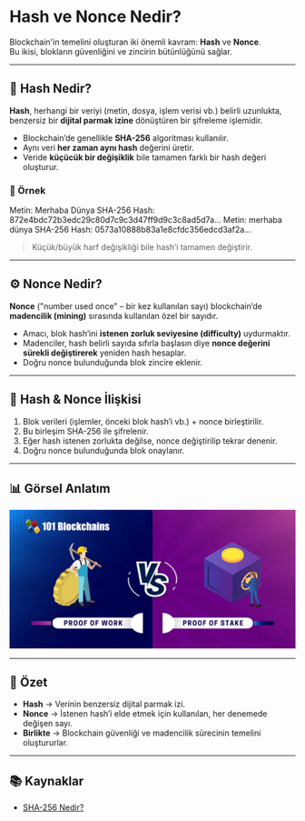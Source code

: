 # Hash ve Nonce Nedir?

Blockchain'in temelini oluşturan iki önemli kavram: **Hash** ve **Nonce**.  
Bu ikisi, blokların güvenliğini ve zincirin bütünlüğünü sağlar.

---

## 🧩 Hash Nedir?

**Hash**, herhangi bir veriyi (metin, dosya, işlem verisi vb.) belirli uzunlukta, benzersiz bir **dijital parmak izine** dönüştüren bir şifreleme işlemidir.

- Blockchain’de genellikle **SHA-256** algoritması kullanılır.
- Aynı veri **her zaman aynı hash** değerini üretir.
- Veride **küçücük bir değişiklik** bile tamamen farklı bir hash değeri oluşturur.

### 🔹 Örnek
Metin: Merhaba Dünya
SHA-256 Hash: 872e4bdc72b3edc29c80d7c9c3d47ff9d9c3c8ad5d7a...
Metin: merhaba dünya
SHA-256 Hash: 0573a10888b83a1e8cfdc356edcd3af2a...

> Küçük/büyük harf değişikliği bile hash’i tamamen değiştirir.

---

## ⚙️ Nonce Nedir?

**Nonce** ("number used once" – bir kez kullanılan sayı) blockchain’de **madencilik (mining)** sırasında kullanılan özel bir sayıdır.

- Amacı, blok hash’ini **istenen zorluk seviyesine (difficulty)** uydurmaktır.
- Madenciler, hash belirli sayıda sıfırla başlasın diye **nonce değerini sürekli değiştirerek** yeniden hash hesaplar.
- Doğru nonce bulunduğunda blok zincire eklenir.

---

## 🔄 Hash & Nonce İlişkisi

1. Blok verileri (işlemler, önceki blok hash’i vb.) + nonce birleştirilir.
2. Bu birleşim SHA-256 ile şifrelenir.
3. Eğer hash istenen zorlukta değilse, nonce değiştirilip tekrar denenir.
4. Doğru nonce bulunduğunda blok onaylanır.

---

## 📊 Görsel Anlatım
![hash_nonce](images/pow_vs_pos.png)

---

## 🎯 Özet
- **Hash** → Verinin benzersiz dijital parmak izi.
- **Nonce** → İstenen hash’i elde etmek için kullanılan, her denemede değişen sayı.
- **Birlikte** → Blockchain güvenliği ve madencilik sürecinin temelini oluştururlar.

---

## 📚 Kaynaklar
- [SHA-256 Nedir?](https://en.wikipedia.org/wiki/SHA-2)



